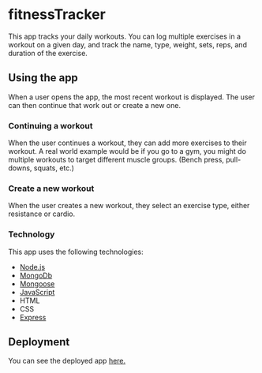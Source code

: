 # fitnessTracker
This app tracks your daily workouts. You can log multiple exercises in a workout on a given day, and track the name, type, weight, sets, reps, and duration of the exercise. 

## Using the app

When a user opens the app, the most recent workout is displayed. The user can then continue that work out or create a new one. 

### Continuing a workout

When the user continues a workout, they can add more exercises to their workout. A real world example would be if you go to a gym, you might do multiple workouts to target different muscle groups. (Bench press, pull-downs, squats, etc.)

### Create a new workout

When the user creates a new workout, they select an exercise type, either resistance or cardio. 

### Technology

This app uses the following technologies:
- [Node.js](https://nodejs.org/en/)
- [MongoDb](https://www.mongodb.com/)
- [Mongoose](https://mongoosejs.com/docs/guide.html)
- [JavaScript](https://developer.mozilla.org/en-US/docs/Web/JavaScript)
- HTML
- CSS
- [Express](https://expressjs.com/)

## Deployment

You can see the deployed app [here.](https://github.com/danielalexvega/fitnessTracker) 


